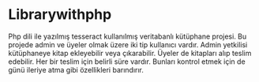 # Librarywithphp
Php dili ile yazılmış tesseract kullanılmış veritabanlı kütüphane projesi. Bu projede admin ve üyeler olmak üzere iki tip kullanıcı vardır. Admin yetkilisi kütüphaneye kitap ekleyebilir veya çıkarabilir. Üyeler de kitapları alıp teslim edebilir. Her bir teslim için belirli süre vardır. Bunları kontrol etmek için de günü ileriye atma gibi özellikleri barındırır.
